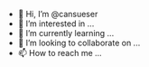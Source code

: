 - 👋 Hi, I’m @cansueser
- 👀 I’m interested in ...
- 🌱 I’m currently learning ...
- 💞️ I’m looking to collaborate on ...
- 📫 How to reach me ...

<!---
cansueser/cansueser is a ✨ special ✨ repository because its `README.md` (this file) appears on your GitHub profile.
You can click the Preview link to take a look at your changes.
--->
